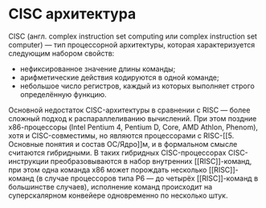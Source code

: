 # CISC архитектура

CISC (англ. complex instruction set computing или complex instruction set computer) — тип процессорной архитектуры, которая характеризуется следующим набором свойств:
- нефиксированное значение длины команды;
- арифметические действия кодируются в одной команде;
- небольшое число регистров, каждый из которых выполняет строго определённую функцию. 

Основной недостаток CISC-архитектуры в сравнении с RISC — более сложный подход к распараллеливанию вычислений.
При этом поздние х86-процессоры (Intel Pentium 4, Pentium D, Core, AMD Athlon, Phenom), хотя и CISC-совместимы, но являются процессорами с RISC-[[5. Основные понятия и состав ОС/Ядро]]м, и в формальном смысле считаются гибридными. 
В таких гибридных CISC-процессорах CISC-инструкции преобразовываются в набор внутренних [[RISC]]-команд, при этом одна команда x86 может порождать несколько [[RISC]]-команд (в случае процессоров типа P6 — до четырёх [[RISC]]-команд в большинстве случаев), исполнение команд происходит на суперскалярном конвейере одновременно по несколько штук.
